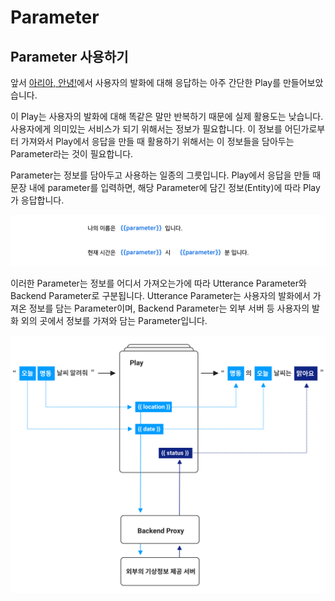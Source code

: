 # Parameter

## Parameter 사용하기 <a id="use-parameters"></a>

앞서 [아리아, 안녕!](../../hello-aria/)에서 사용자의 발화에 대해 응답하는 아주 간단한 Play를 만들어보았습니다.

이 Play는 사용자의 발화에 대해 똑같은 말만 반복하기 때문에 실제 활용도는 낮습니다. 사용자에게 의미있는 서비스가 되기 위해서는 정보가 필요합니다. 이 정보를 어딘가로부터 가져와서 Play에서 응답을 만들 때 활용하기 위해서는 이 정보들을 담아두는 Parameter라는 것이 필요합니다.

Parameter는 정보를 담아두고 사용하는 일종의 그릇입니다. Play에서 응답을 만들 때 문장 내에 parameter를 입력하면, 해당 Parameter에 담긴 정보\(Entity\)에 따라 Play가 응답합니다.

![](../../../../.gitbook/assets/ch3_3233_01-1.png)

이러한 Parameter는 정보를 어디서 가져오는가에 따라 Utterance Parameter와 Backend Parameter로 구분됩니다. Utterance Parameter는 사용자의 발화에서 가져온 정보를 담는 Parameter이며, Backend Parameter는 외부 서버 등 사용자의 발화 외의 곳에서 정보를 가져와 담는 Parameter입니다.

![](../../../../.gitbook/assets/image-5.png)


